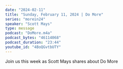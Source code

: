 ```yaml
---
date: "2024-02-11"
title: "Sunday, February 11, 2024 | Do More"
series: "morein24"
speaker: "Scott Mays"
type: message
podcast: "DoMore.m4a"
podcast_bytes: "46114068"
podcast_duration: "23:44"
youtube_id: "4BoQGvtbUTY"
---
```

Join us this week as Scott Mays shares about Do More
